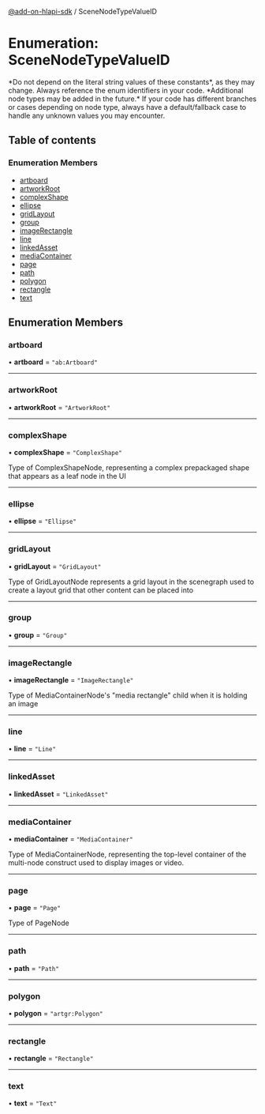 [@add-on-hlapi-sdk](../overview.md) / SceneNodeTypeValueID

# Enumeration: SceneNodeTypeValueID

<InlineAlert slots="text" variant="warning"/>
*Do not depend on the literal string values of these constants*, as they may change. Always reference the enum identifiers in your code.

<InlineAlert slots="text" variant="warning"/>
*Additional node types may be added in the future.* If your code has different branches or cases depending on node type,
always have a default/fallback case to handle any unknown values you may encounter.

## Table of contents

### Enumeration Members

- [artboard](SceneNodeTypeValueID.md#artboard)
- [artworkRoot](SceneNodeTypeValueID.md#artworkRoot)
- [complexShape](SceneNodeTypeValueID.md#complexShape)
- [ellipse](SceneNodeTypeValueID.md#ellipse)
- [gridLayout](SceneNodeTypeValueID.md#gridLayout)
- [group](SceneNodeTypeValueID.md#group)
- [imageRectangle](SceneNodeTypeValueID.md#imageRectangle)
- [line](SceneNodeTypeValueID.md#line)
- [linkedAsset](SceneNodeTypeValueID.md#linkedAsset)
- [mediaContainer](SceneNodeTypeValueID.md#mediaContainer)
- [page](SceneNodeTypeValueID.md#page)
- [path](SceneNodeTypeValueID.md#path)
- [polygon](SceneNodeTypeValueID.md#polygon)
- [rectangle](SceneNodeTypeValueID.md#rectangle)
- [text](SceneNodeTypeValueID.md#text)

## Enumeration Members

### <a id="artboard" name="artboard"></a> artboard

• **artboard** = ``"ab:Artboard"``

___

### <a id="artworkRoot" name="artworkRoot"></a> artworkRoot

• **artworkRoot** = ``"ArtworkRoot"``

___

### <a id="complexShape" name="complexShape"></a> complexShape

• **complexShape** = ``"ComplexShape"``

Type of ComplexShapeNode, representing a complex prepackaged shape that appears as a leaf node in the UI

___

### <a id="ellipse" name="ellipse"></a> ellipse

• **ellipse** = ``"Ellipse"``

___

### <a id="gridLayout" name="gridLayout"></a> gridLayout

• **gridLayout** = ``"GridLayout"``

Type of GridLayoutNode represents a grid layout in the scenegraph used to create a layout grid that other content can be placed into

___

### <a id="group" name="group"></a> group

• **group** = ``"Group"``

___

### <a id="imageRectangle" name="imageRectangle"></a> imageRectangle

• **imageRectangle** = ``"ImageRectangle"``

Type of MediaContainerNode's "media rectangle" child when it is holding an image

___

### <a id="line" name="line"></a> line

• **line** = ``"Line"``

___

### <a id="linkedAsset" name="linkedAsset"></a> linkedAsset

• **linkedAsset** = ``"LinkedAsset"``

___

### <a id="mediaContainer" name="mediaContainer"></a> mediaContainer

• **mediaContainer** = ``"MediaContainer"``

Type of MediaContainerNode, representing the top-level container of the multi-node construct used to display images or video.

___

### <a id="page" name="page"></a> page

• **page** = ``"Page"``

Type of PageNode

___

### <a id="path" name="path"></a> path

• **path** = ``"Path"``

___

### <a id="polygon" name="polygon"></a> polygon

• **polygon** = ``"artgr:Polygon"``

___

### <a id="rectangle" name="rectangle"></a> rectangle

• **rectangle** = ``"Rectangle"``

___

### <a id="text" name="text"></a> text

• **text** = ``"Text"``
